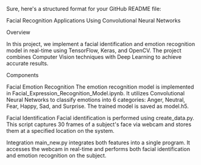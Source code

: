 
Sure, here's a structured format for your GitHub README file:

Facial Recognition Applications Using Convolutional Neural Networks

Overview

In this project, we implement a facial identification and emotion recognition model in real-time using TensorFlow, Keras, and OpenCV. The project combines Computer Vision techniques with Deep Learning to achieve accurate results.

Components

Facial Emotion Recognition
The emotion recognition model is implemented in Facial_Expression_Recognition_Model.ipynb. It utilizes Convolutional Neural Networks to classify emotions into 6 categories: Anger, Neutral, Fear, Happy, Sad, and Surprise. The trained model is saved as model.h5.

Facial Identification
Facial identification is performed using create_data.py. This script captures 30 frames of a subject's face via webcam and stores them at a specified location on the system.

Integration
main_new.py integrates both features into a single program. It accesses the webcam in real-time and performs both facial identification and emotion recognition on the subject.
